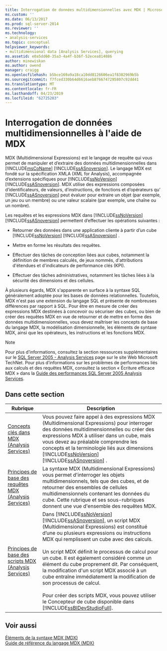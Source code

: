 ```yaml
---
title: Interrogation de données multidimensionnelles avec MDX | Microsoft Docs
ms.custom: ''
ms.date: 06/13/2017
ms.prod: sql-server-2014
ms.reviewer: ''
ms.technology:
- analysis-services
ms.topic: conceptual
helpviewer_keywords:
- multidimensional data [Analysis Services], querying
ms.assetid: e0a5dd60-35a3-4a4f-b36f-52ecea814886
author: minewiskan
ms.author: owend
manager: craigg
ms.openlocfilehash: b5bce169a9a18ca10dd8126606ea1f8302969b5b
ms.sourcegitcommit: f7fced330b64d6616aeb8766747295807c92dd41
ms.translationtype: MT
ms.contentlocale: fr-FR
ms.lasthandoff: 04/23/2019
ms.locfileid: "62725203"
---
```

# <a name="querying-multidimensional-data-with-mdx"></a>Interrogation de données multidimensionnelles à l'aide de MDX
  MDX (Multidimensional Expressions) est le langage de requête qui vous permet de manipuler et d’extraire des données multidimensionnelles dans [!INCLUDE[msCoName](../../../includes/msconame-md.md)] [!INCLUDE[ssASnoversion](../../../includes/ssasnoversion-md.md)]. Le langage MDX est fondé sur la spécification XMLA (XML for Analysis), accompagnée d’extensions spécifiques pour [!INCLUDE[ssNoVersion](../../../includes/ssnoversion-md.md)] [!INCLUDE[ssASnoversion](../../../includes/ssasnoversion-md.md)]. MDX utilise des expressions composées d’identificateurs, de valeurs, d’instructions, de fonctions et d’opérateurs qu’ [!INCLUDE[ssASnoversion](../../../includes/ssasnoversion-md.md)] peut évaluer pour extraire un objet (par exemple, un jeu ou un membre) ou une valeur scalaire (par exemple, une chaîne ou un nombre).  
  
 Les requêtes et les expressions MDX dans [!INCLUDE[ssNoVersion](../../../includes/ssnoversion-md.md)] [!INCLUDE[ssASnoversion](../../../includes/ssasnoversion-md.md)] permettent d’effectuer les opérations suivantes :  
  
-   Retourner des données dans une application cliente à partir d’un cube [!INCLUDE[ssNoVersion](../../../includes/ssnoversion-md.md)] [!INCLUDE[ssASnoversion](../../../includes/ssasnoversion-md.md)] .  
  
-   Mettre en forme les résultats des requêtes.  
  
-   Effectuer des tâches de conception liées aux cubes, notamment la définition de membres calculés, de jeux nommés, d'attributions d'étendues et d'indicateurs de performance clés (KPI).  
  
-   Effectuer des tâches administratives, notamment les tâches liées à la sécurité des dimensions et des cellules.  
  
 À plusieurs égards, MDX s'apparente en surface à la syntaxe SQL généralement adoptée pour les bases de données relationnelles. Toutefois, MDX n'est pas une extension du langage SQL et présente de nombreuses différences par rapport à SQL. Pour être en mesure de créer des expressions MDX destinées à concevoir ou sécuriser des cubes, ou bien de créer des requêtes MDX en vue de retourner et de mettre en forme des données multidimensionnelles, vous devez maîtriser les concepts de base du langage MDX, la modélisation dimensionnelle, les éléments de syntaxe MDX, ainsi que les opérateurs, les instructions et les fonctions MDX.  
  
> [!NOTE]  
>  Pour plus d’informations, consultez la section ressources supplémentaires sur le [SQL Server 2005 - Analysis Services](https://go.microsoft.com/fwlink/?LinkId=80853) page sur le site Web Microsoft TechNet. Pour plus d’informations sur les problèmes de performances liés aux calculs et des requêtes MDX, consultez la section « Écriture efficace MDX » dans la [Guide des performances SQL Server 2005 Analysis Services](https://docsbay.net/Microsoft-SQL-Server-2005-Analysis-Services-Performance-Guide).  
  
## <a name="in-this-section"></a>Dans cette section  
  
|Rubrique|Description|  
|-----------|-----------------|  
|[Concepts clés dans MDX &#40;Analysis Services&#41;](../key-concepts-in-mdx-analysis-services.md)|Vous pouvez faire appel à des expressions MDX (Multidimensional Expressions) pour interroger des données multidimensionnelles ou créer des expressions MDX à utiliser dans un cube, mais vous devez au préalable comprendre les concepts et la terminologie liés aux dimensions [!INCLUDE[ssNoVersion](../../../includes/ssnoversion-md.md)] [!INCLUDE[ssASnoversion](../../../includes/ssasnoversion-md.md)] .|  
|[Principes de base des requêtes MDX &#40;Analysis Services&#41;](mdx-query-fundamentals-analysis-services.md)|La syntaxe MDX (Multidimensional Expressions) vous permet d'interroger les objets multidimensionnels, tels que des cubes, et de retourner des ensembles de cellules multidimensionnels contenant les données du cube. Cette rubrique et ses sous-rubriques donnent une vue d'ensemble des requêtes MDX.|  
|[Principes de base des scripts MDX &#40;Analysis Services&#41;](mdx-scripting-fundamentals-analysis-services.md)|Dans [!INCLUDE[ssNoVersion](../../../includes/ssnoversion-md.md)] [!INCLUDE[ssASnoversion](../../../includes/ssasnoversion-md.md)], un script MDX (Multidimensional Expressions) est constitué d’une ou plusieurs expressions ou instructions MDX qui remplissent un cube avec des calculs.<br /><br /> Un script MDX définit le processus de calcul pour un cube. Il est également considéré comme un élément du cube proprement dit. Par conséquent, la modification d'un script MDX associé à un cube entraîne immédiatement la modification de son processus de calcul.<br /><br /> Pour créer des scripts MDX, vous pouvez utiliser le Concepteur de cube disponible dans [!INCLUDE[ssBIDevStudioFull](../../../includes/ssbidevstudiofull-md.md)].|  
  
## <a name="see-also"></a>Voir aussi  
 [Éléments de la syntaxe MDX &#40;MDX&#41;](/sql/mdx/mdx-syntax-elements-mdx)   
 [Guide de référence du langage MDX &#40;MDX&#41;](/sql/mdx/mdx-language-reference-mdx)  
  
  

